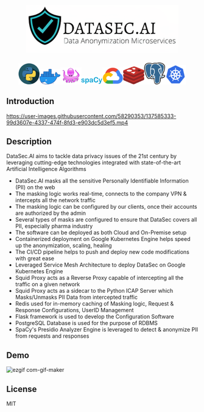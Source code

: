 
<h1 align="center">
  <br>
  <img src="https://github.com/Shreyas-l/DataSec.AI/blob/main/Documentation/logo_.png" alt="Markdownify" width="400">
</h1>


<p align="center">
 <div align="center"><img width="55" src="https://github.com/Shreyas-l/DataSec.AI/blob/main/Documentation/python.png.png"/><img width="55" src="https://github.com/Shreyas-l/DataSec.AI/blob/main/Documentation/docker.png"/><img width="55" src="https://github.com/Shreyas-l/DataSec.AI/blob/main/Documentation/squid.png"/><img width="55" src="https://github.com/Shreyas-l/DataSec.AI/blob/main/Documentation/spacy.png"/><img width="55" src="https://github.com/Shreyas-l/DataSec.AI/blob/main/Documentation/gcp_.png"/><img width="55" src="https://github.com/Shreyas-l/DataSec.AI/blob/main/Documentation/redis.png"/><img width="55" src="https://github.com/Shreyas-l/DataSec.AI/blob/main/Documentation/postgres.png"/><img width="55" src="https://github.com/Shreyas-l/DataSec.AI/blob/main/Documentation/k8_.png"/></div>
</p>


## Introduction

https://user-images.githubusercontent.com/58290353/137585333-99d3607e-4337-474f-8fd3-e903dc5d3ef5.mp4

## Description

<p> DataSec.AI aims to tackle data privacy issues of the 21st century by leveraging cutting-edge technologies integrated with state-of-the-art Artificial Intelligence Algorithms <p>

* DataSec.AI masks all the sensitive Personally Identifiable Information (PII) on the web
* The masking logic works real-time, connects to the company VPN & intercepts all the network traffic
* The masking logic can be configured by our clients, once their accounts are authorized by the admin
* Several types of masks are configured to ensure that DataSec covers all PII, especially pharma industry
* The software can be deployed as both Cloud and On-Premise setup 
* Containerized deployment on Google Kubernetes Engine helps speed up the anonymization, scaling, healing
* The CI/CD pipeline helps to push and deploy new code modifications with great ease
* Leveraged Service Mesh Architecture to deploy DataSec on Google Kubernetes Engine
* Squid Proxy acts as a Reverse Proxy capable of intercepting all the traffic on a given network
* Squid Proxy acts as a sidecar to the Python ICAP Server which Masks/Unmasks PII Data from intercepted traffic
* Redis used for in-memory caching of Masking logic, Request & Response Configurations, UserID Management
* Flask framework is used to develop the Configuration Software
* PostgreSQL Database is used for the purpose of RDBMS
* SpaCy's Presidio Analyzer Engine is leveraged to detect & anonymize PII from requests and responses
	
## Demo
	
![ezgif com-gif-maker](https://user-images.githubusercontent.com/58290353/137585762-4755f0c2-5b54-468b-8127-b377d3939f2c.gif)

## License

MIT

